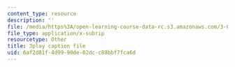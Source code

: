 ```yaml
---
content_type: resource
description: ''
file: /media/https%3A/open-learning-course-data-rc.s3.amazonaws.com/3-091sc-introduction-to-solid-state-chemistry-fall-2010/6af2d81f4d9990de02dcc88bbf7fca6d_RXTvZGj1MDA.srt
file_type: application/x-subrip
resourcetype: Other
title: 3play caption file
uid: 6af2d81f-4d99-90de-02dc-c88bbf7fca6d
---
```

